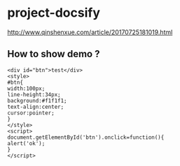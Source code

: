 # project-docsify
http://www.qinshenxue.com/article/20170725181019.html

## How to show demo ?

``` demo
<div id="btn">test</div>
<style>
#btn{
width:100px;
line-height:34px;
background:#f1f1f1;
text-align:center;
cursor:pointer;
}
</style>
<script>
document.getElementById('btn').onclick=function(){
alert('ok');
}
</script>
```

